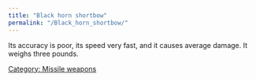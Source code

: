 ```yaml
---
title: "Black horn shortbow"
permalink: "/Black_horn_shortbow/"
---
```


Its accuracy is poor, its speed very fast, and it causes average damage.
It weighs three pounds.

[Category: Missile weapons](Category:_Missile_weapons "wikilink")